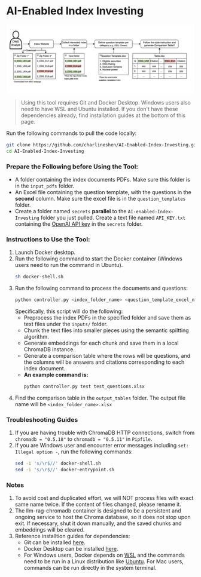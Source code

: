 # AI-Enabled Index Investing

![Pipeline Overview](demo.png)

> Using this tool requires Git and Docker Desktop. Windows users also need to have WSL and Ubuntu installed. If you don't have these dependencies already, find installation guides at the bottom of this page.

Run the following commands to pull the code locally:
```bash
git clone https://github.com/charlineshen/AI-Enabled-Index-Investing.git
cd AI-Enabled-Index-Investing
```

### Prepare the Following before Using the Tool:
* A folder containing the index documents PDFs. Make sure this folder is in the `input_pdfs` folder.
* An Excel file containing the question template, with the questions in the **second** column. Make sure the excel file is in the `question_templates` folder.
* Create a folder named `secrets` **parallel** to the `AI-enabled-Index-Investing` folder you just pulled. Create a text file named `API_KEY.txt` containing the [OpenAI API key](https://platform.openai.com/settings/profile/api-keys) in the `secrets` folder.

### Instructions to Use the Tool:
1. Launch Docker desktop.
2. Run the following command to start the Docker container (Windows users need to run the command in Ubuntu).
    ```bash
    sh docker-shell.sh
    ```
3. Run the following command to process the documents and questions:
    ```bash
    python controller.py <index_folder_name> <question_template_excel_name>
    ```
    Specifically, this script will do the following:
    * Preprocess the index PDFs in the specified folder and save them as text files under the `inputs/` folder.
    * Chunk the text files into smaller pieces using the semantic spiltting algorithm.
    * Generate embeddings for each chunk and save them in a local ChromaDB instance.
    * Generate a comparison table where the rows will be questions, and the columns will be answers and citations corresponding to each index document.
    * **An example command is:**
        ```bash
        python controller.py test test_questions.xlsx
        ```
4. Find the comparison table in the `output_tables` folder. The output file name will be `<index_folder_name>.xlsx`

### Troubleshooting Guides
1. If you are having trouble with ChromaDB HTTP connections, switch from `chromadb = "0.5.18"` to `chromadb = "0.5.11"` in `Pipfile`.
2. If you are Windows user and encounter error messages including `set: Illegal option -`, run the following commands:
    ```bash
    sed -i 's/\r$//' docker-shell.sh
    sed -i 's/\r$//' docker-entrypoint.sh
    ```

### Notes
1. To avoid cost and duplicated effort, we will NOT process files with exact same name twice. If the content of files changed, please rename it.
2. The llm-rag-chromadb container is designed to be a persistent and ongoing service to host the Chroma database, so it does not stop upon exit. If necessary, shut it down manually, and the saved chunks and embeddings will be cleared.
3. Reference installtion guides for dependencies:
    * Git can be installed [here](https://git-scm.com/book/en/v2/Getting-Started-Installing-Git).
    * Docker Desktop can be installed [here](https://www.docker.com/products/docker-desktop/).
    * For Windows users, Docker depends on [WSL](https://learn.microsoft.com/en-us/windows/wsl/install) and the commands need to be run in a Linux distribution like [Ubuntu](https://ubuntu.com/desktop/wsl). For Mac users, commands can be run directly in the system terminal.
